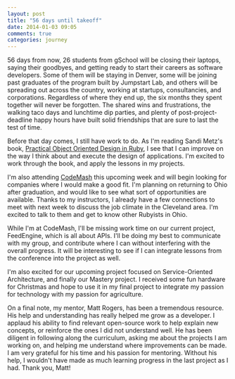 ```yaml
---
layout: post
title: "56 days until takeoff"
date: 2014-01-03 09:05
comments: true
categories: journey
---
```


56 days from now, 26 students from gSchool will be closing their laptops, saying their goodbyes, and getting ready to start their careers as software developers. Some of them will be staying in Denver, some will be joining past graduates of the program built by Jumpstart Lab, and others will be spreading out across the country, working at startups, consultancies, and corporations. Regardless of where they end up, the six months they spent together will never be forgotten. The shared wins and frustrations, the walking taco days and lunchtime dip parties, and plenty of post-project-deadline happy hours have built solid friendships that are sure to last the test of time.

Before that day comes, I still have work to do. As I'm reading Sandi Metz's book, [Practical Object Oriented Design in Ruby](http://www.amazon.com/Practical-Object-Oriented-Design-Ruby-Addison-Wesley/dp/0321721330/ref=sr_1_1?ie=UTF8&qid=1388765519&sr=8-1&keywords=practical+object-oriented+design+in+ruby), I see that I can improve on the way I think about and execute the design of applications. I'm excited to work through the book, and apply the lessons in my projects. 

I'm also attending [CodeMash](http://codemash.org) this upcoming week and will begin looking for companies where I would make a good fit. I'm planning on returning to Ohio after graduation, and would like to see what sort of opportunities are available. Thanks to my instructors, I already have a few connections to meet with next week to discuss the job climate in the Cleveland area. I'm excited to talk to them and get to know other Rubyists in Ohio.

While I'm at CodeMash, I'll be missing work time on our current project, FeedEngine, which is all about APIs. I'll be doing my best to communicate with my group, and contribute where I can without interfering with the overall progress. It will be interesting to see if I can integrate lessons from the conference into the project as well. 

I'm also excited for our upcoming project focused on Service-Oriented Architecture, and finally our Mastery project. I received some fun hardware for Christmas and hope to use it in my final project to integrate my passion for technology with my passion for agriculture.

On a final note, my mentor, Matt Rogers, has been a tremendous resource. His help and understanding has really helped me grow as a developer. I applaud his ability to find relevant open-source work to help explain new concepts, or reinforce the ones I did not understand well. He has been diligent in following along the curriculum, asking me about the projects I am working on, and helping me understand where improvements can be made. I am very grateful for his time and his passion for mentoring. Without his help, I wouldn't have made as much learning progress in the last project as I had. Thank you, Matt!



 


